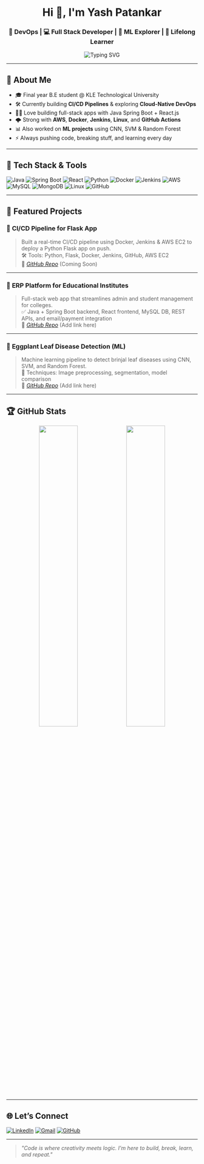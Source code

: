 <h1 align="center">Hi 👋, I'm Yash Patankar</h1>
<h3 align="center">🚀 DevOps | 💻 Full Stack Developer | 🤖 ML Explorer | 🧠 Lifelong Learner</h3>

<p align="center">
  <img src="https://readme-typing-svg.demolab.com?font=Fira+Code&size=22&pause=1000&color=00FF9F&width=435&lines=Final+Year+Computer+Science+Engineer;DevOps+%7C+Cloud+%7C+Full+Stack+Enthusiast;Open+Source+Contributor;Passionate+about+Automation+%26+Innovation" alt="Typing SVG" />
</p>

---

## 🧠 About Me

- 🎓 Final year B.E student @ KLE Technological University  
- 🛠️ Currently building **CI/CD Pipelines** & exploring **Cloud-Native DevOps**  
- 👨‍💻 Love building full-stack apps with Java Spring Boot + React.js  
- 🌩️ Strong with **AWS**, **Docker**, **Jenkins**, **Linux**, and **GitHub Actions**  
- 📊 Also worked on **ML projects** using CNN, SVM & Random Forest  
- ⚡ Always pushing code, breaking stuff, and learning every day

---

## 🚀 Tech Stack & Tools

![Java](https://img.shields.io/badge/Java-ED8B00?style=for-the-badge&logo=java&logoColor=white)
![Spring Boot](https://img.shields.io/badge/SpringBoot-6DB33F?style=for-the-badge&logo=spring-boot)
![React](https://img.shields.io/badge/React-20232A?style=for-the-badge&logo=react)
![Python](https://img.shields.io/badge/Python-3776AB?style=for-the-badge&logo=python)
![Docker](https://img.shields.io/badge/Docker-2496ED?style=for-the-badge&logo=docker)
![Jenkins](https://img.shields.io/badge/Jenkins-D24939?style=for-the-badge&logo=jenkins)
![AWS](https://img.shields.io/badge/AWS-FF9900?style=for-the-badge&logo=amazon-aws)
![MySQL](https://img.shields.io/badge/MySQL-4479A1?style=for-the-badge&logo=mysql)
![MongoDB](https://img.shields.io/badge/MongoDB-4EA94B?style=for-the-badge&logo=mongodb)
![Linux](https://img.shields.io/badge/Linux-FCC624?style=for-the-badge&logo=linux)
![GitHub](https://img.shields.io/badge/GitHub-181717?style=for-the-badge&logo=github)

---

## 💼 Featured Projects

### 🚧 **CI/CD Pipeline for Flask App**
> Built a real-time CI/CD pipeline using Docker, Jenkins & AWS EC2 to deploy a Python Flask app on push.  
🛠️ Tools: Python, Flask, Docker, Jenkins, GitHub, AWS EC2  
📎 *[GitHub Repo](#)* (Coming Soon)

---

### 🧾 **ERP Platform for Educational Institutes**
> Full-stack web app that streamlines admin and student management for colleges.  
✅ Java + Spring Boot backend, React frontend, MySQL DB, REST APIs, and email/payment integration  
📎 *[GitHub Repo](#)* (Add link here)

---

### 🍃 **Eggplant Leaf Disease Detection (ML)**
> Machine learning pipeline to detect brinjal leaf diseases using CNN, SVM, and Random Forest.  
🧠 Techniques: Image preprocessing, segmentation, model comparison  
📎 *[GitHub Repo](#)* (Add link here)

---

## 🏆 GitHub Stats

<p align="center">
  <img src="https://github-readme-stats.vercel.app/api?username=yashpatankar&show_icons=true&theme=radical" width="45%"/> 
  <img src="https://github-readme-streak-stats.herokuapp.com?user=yashpatankar&theme=radical&hide_border=false" width="45%"/>
</p>

---

## 🌐 Let’s Connect

[![LinkedIn](https://img.shields.io/badge/LinkedIn-blue?style=flat&logo=linkedin&labelColor=blue)](https://linkedin.com/in/yashpatankar86)
[![Gmail](https://img.shields.io/badge/Gmail-D14836?style=flat&logo=gmail&logoColor=white)](mailto:yashpatankar86@gmail.com)
[![GitHub](https://img.shields.io/badge/GitHub-000?style=flat&logo=github&logoColor=white)](https://github.com/YashsPatankar)

---

> _"Code is where creativity meets logic. I’m here to build, break, learn, and repeat."_

